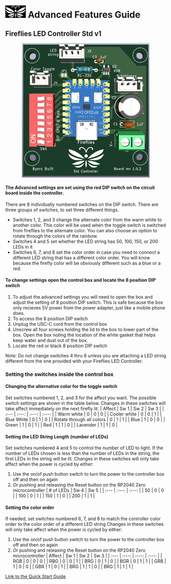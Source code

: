 # <img src="../assets/Firefly_basic_logo.png" width="64">  Advanced Features Guide
## Fireflies LED Controller Std v1
<p align="center">
<img src="../assets/Fireflies_std_v1_0_2.png" width="400">
</p>

#### The Advanced settings are set using the red DIP switch on the circuit board inside the controller.
There are 8 individually numbered switches on the DIP switch.  There are three groups of switches, to set three different things.
  * Switches 1, 2, and 3 change the alternate color from the warm white to another color.  This color will be used when the toggle switch is switched from fireflies to the alternate color.  You can also choose an option to rotate through the colors of the rainbow.
  * Switches 4 and 5 set whether the LED string has 50, 100, 150, or 200 LEDs in it
  * Switches 6, 7, and 8 set the color order in case you need to connect a different LED string that has a different color order.  You will know because the firefly color will be obviously different such as a blue or a red.

#### To change settings open the control box and locate the 8 position DIP switch
1. To adjust the advanced settings you will need to open the box and adjust the setting of 8 position DIP switch. This is safe because the box only recieves 5V power from the power adapter, just like a mobile phone does.
2. To access the 8 position DIP switch
  1. Unplug the USC-C cord from the control box
  2. Unscrew all four screws holding the lid to the box to lower part of the box.  Open the box noting the location of the white gasket that helps keep water and dust out of the box.
  3. Locate the red or black 8 position DIP switch

Note: Do not change switches 4 thru 8 unless you are attaching a LED string different from the one provided with your Fireflies LED Controller.
 
### Setting the switches inside the control box
#### Changing the alternative color for the toggle switch
Set switches numbered 1, 2, and 3 for the affect you want.  The possible switch settings are shown in the table below.
Changes in these switches will take affect immediately on the next firefly lit.
| Affect | Sw 1  |  Sw 2 | Sw 3 |
| :--- | :---: | :---: | :---: |
| Warm white | 0 | 0 | 0 |
| Cooler white | 0 | 0 | 1 |
| Blue White | 0 | 1 | 0 |
| Rotate through all colors | 0 | 1 | 1 |
| Blue | 1 | 0 | 0 |
| Green | 1 | 0 | 1 |
| Red | 1 | 1 | 0 |
| Lavender | 1 | 1 | 0 |

#### Setting the LED String Length (number of LEDs)
Set switches numbered 4 and 5 to control the number of LED to light.  If the number of LEDs chosen is less than the number of LEDs in the string, the first LEDs in the string will be lit.
Changes in these switches will only take affect when the power is cycled by either:
  1. Use the on/of push button switch to turn the power to the controller box off and then on again
  2. *Or* pushing and releasing the Reset button on the RP2040 Zero microcontroller 
| # of LEDs | Sw 4  |  Sw 5 | 
| :--- | :---: | :---: |
| 50 | 0 | 0 |
| 100 | 0 | 1 |
| 150 | 1 | 0 |
| 200 | 1 | 1 |

#### Setting the color order
If needed, set switches numbered 6, 7, and 8 to match the controller color order to the color order of a different LED string
Changes in these switches will only take affect when the power is cycled by either:
  1. Use the on/of push button switch to turn the power to the controller box off and then on again
  2. *Or* pushing and releasing the Reset button on the RP2040 Zero microcontroller
| Affect | Sw 1  |  Sw 2 | Sw 3 |
| :--- | :---: | :---: | :---: |
| RGB | 0 | 0 | 0 |
| RBG | 0 | 0 | 1 |
| BRG | 0 | 1 | 0 |
| BGR | 0 | 1 | 1 |
| GRB | 1 | 0 | 0 |
| GBR | 1 | 0 | 1 |
| BRG | 1 | 1 | 0 |
| BRG | 1 | 1 | 1 |

[Link to the Quick Start Guide](./Fireflies_controller_std_v1.md)
